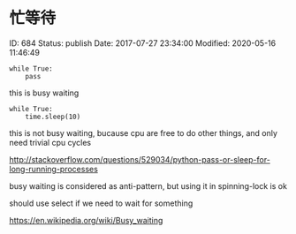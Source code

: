 # 忙等待


ID: 684
Status: publish
Date: 2017-07-27 23:34:00
Modified: 2020-05-16 11:46:49


```
while True:
    pass 
```

this is busy waiting

```
while True:
    time.sleep(10)
```

this is not busy waiting, bucause cpu are free to do other things, and only need trivial cpu cycles

http://stackoverflow.com/questions/529034/python-pass-or-sleep-for-long-running-processes

busy waiting is considered as anti-pattern, but using it in spinning-lock is ok

should use select if we need to wait for something

https://en.wikipedia.org/wiki/Busy_waiting